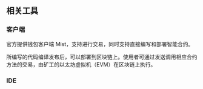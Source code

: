 ## 相关工具


### 客户端
官方提供钱包客户端 Mist，支持进行交易，同时支持直接编写和部署智能合约。

所编写的代码编译发布后，可以部署到区块链上。使用者可通过发送调用相应合约方法的交易，由矿工的以太坊虚拟机（EVM）在区块链上执行。


### IDE